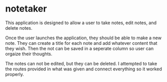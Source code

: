 # notetaker

This application is designed to allow a user to take notes, edit notes, and delete notes. 

Once the user launches the application, they should be able to make a new note. They can create a title for each note and add whatever content that they wish. Then the not can be saved in a seperate column so user can orgaize their thoughts.  

The notes can not be edited, but they can be deleted. I attempted to take the routes provided in what was given and connect everything so it worked properly. 

